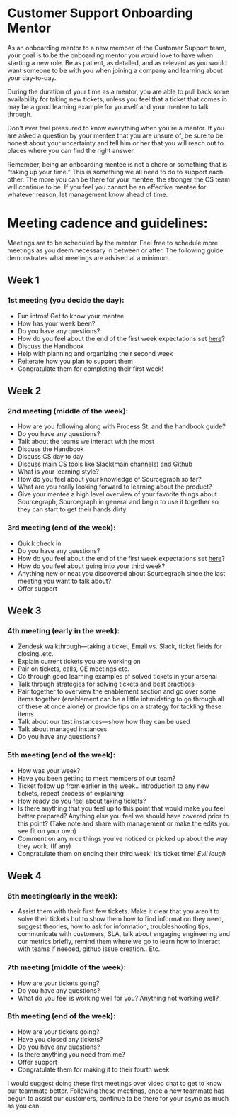 # Customer Support Onboarding Mentor

As an onboarding mentor to a new member of the Customer Support team, your goal is to be the onboarding mentor you would love to have when starting a new role.
Be as patient, as detailed, and as relevant as you would want someone to be with you when joining a company and learning about your day-to-day.

During the duration of your time as a mentor, you are able to pull back some availability for taking new tickets, unless you feel that a ticket that comes in may be a good learning example for yourself and your mentee to talk through.

Don't ever feel pressured to know everything when you're a mentor. If you are asked a question by your mentee that you are unsure of, be sure to be honest about your uncertainty and tell him or her that you will reach out to places where you can find the right answer.

Remember, being an onboarding mentee is not a chore or something that is “taking up your time.” This is something we all need to do to support each other. The more you can be there for your mentee, the stronger the CS team will continue to be. If you feel you cannot be an effective mentee for whatever reason, let management know ahead of time.

# Meeting cadence and guidelines:

Meetings are to be scheduled by the mentor. Feel free to schedule more meetings as you deem necessary in between or after. The following guide demonstrates what meetings are advised at a minimum.

## Week 1

### 1st meeting (you decide the day):

- Fun intros! Get to know your mentee
- How has your week been?
- Do you have any questions?
- How do you feel about the end of the first week expectations set [here](customer-support-onboarding.md#by-the-end-of-your-first-week-the-following-will-be-true)?
- Discuss the Handbook
- Help with planning and organizing their second week
- Reiterate how you plan to support them
- Congratulate them for completing their first week!

## Week 2

### 2nd meeting (middle of the week):

- How are you following along with Process St. and the handbook guide?
- Do you have any questions?
- Talk about the teams we interact with the most
- Discuss the Handbook
- Discuss CS day to day
- Discuss main CS tools like Slack(main channels) and Github
- What is your learning style?
- How do you feel about your knowledge of Sourcegraph so far?
- What are you really looking forward to learning about the product?
- Give your mentee a high level overview of your favorite things about Sourcegraph, Sourcegraph in general and begin to use it together so they can start to get their hands dirty.

### 3rd meeting (end of the week):

- Quick check in
- Do you have any questions?
- How do you feel about the end of the first week expectations set [here](customer-support-onboarding.md#by-the-end-of-your-second-week-the-following-will-be-true)?
- How do you feel about going into your third week?
- Anything new or neat you discovered about Sourcegraph since the last meeting you want to talk about?
- Offer support

## Week 3

### 4th meeting (early in the week):

- Zendesk walkthrough—taking a ticket, Email vs. Slack, ticket fields for closing..etc.
- Explain current tickets you are working on
- Pair on tickets, calls, CE meetings etc.
- Go through good learning examples of solved tickets in your arsenal
- Talk through strategies for solving tickets and best practices
- Pair together to overview the enablement section and go over some items together (enablement can be a little intimidating to go through all of these at once alone) or provide tips on a strategy for tackling these items
- Talk about our test instances—show how they can be used
- Talk about managed instances
- Do you have any questions?

### 5th meeting (end of the week):

- How was your week?
- Have you been getting to meet members of our team?
- Ticket follow up from earlier in the week.. Introduction to any new tickets, repeat process of explaining
- How ready do you feel about taking tickets?
- Is there anything that you feel up to this point that would make you feel better prepared? Anything else you feel we should have covered prior to this point? (Take note and share with management or make the edits you see fit on your own)
- Comment on any nice things you’ve noticed or picked up about the way they work. (If any)
- Congratulate them on ending their third week! It’s ticket time! _Evil laugh_

## Week 4

### 6th meeting(early in the week):

- Assist them with their first few tickets. Make it clear that you aren’t to solve their tickets but to show them how to find information they need, suggest theories, how to ask for information, troubleshooting tips, communicate with customers, SLA, talk about engaging engineering and our metrics briefly, remind them where we go to learn how to interact with teams if needed, github issue creation.. Etc.

### 7th meeting (middle of the week):

- How are your tickets going?
- Do you have any questions?
- What do you feel is working well for you? Anything not working well?

### 8th meeting (end of the week):

- How are your tickets going?
- Have you closed any tickets?
- Do you have any questions?
- Is there anything you need from me?
- Offer support
- Congratulate them for making it to their fourth week

I would suggest doing these first meetings over video chat to get to know our teammate better. Following these meetings, once a new teammate has begun to assist our customers, continue to be there for your async as much as you can.
